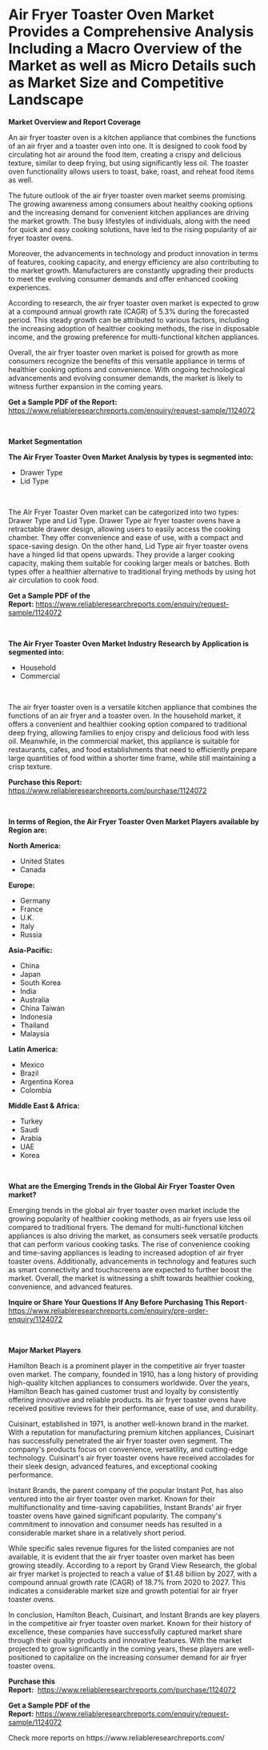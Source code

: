 <p><h1>Air Fryer Toaster Oven Market Provides a Comprehensive Analysis Including a Macro Overview of the Market as well as Micro Details such as Market Size and Competitive Landscape</h1></p><p><strong>Market Overview and Report Coverage</strong></p>
<p><p>An air fryer toaster oven is a kitchen appliance that combines the functions of an air fryer and a toaster oven into one. It is designed to cook food by circulating hot air around the food item, creating a crispy and delicious texture, similar to deep frying, but using significantly less oil. The toaster oven functionality allows users to toast, bake, roast, and reheat food items as well.</p><p>The future outlook of the air fryer toaster oven market seems promising. The growing awareness among consumers about healthy cooking options and the increasing demand for convenient kitchen appliances are driving the market growth. The busy lifestyles of individuals, along with the need for quick and easy cooking solutions, have led to the rising popularity of air fryer toaster ovens.</p><p>Moreover, the advancements in technology and product innovation in terms of features, cooking capacity, and energy efficiency are also contributing to the market growth. Manufacturers are constantly upgrading their products to meet the evolving consumer demands and offer enhanced cooking experiences.</p><p>According to research, the air fryer toaster oven market is expected to grow at a compound annual growth rate (CAGR) of 5.3% during the forecasted period. This steady growth can be attributed to various factors, including the increasing adoption of healthier cooking methods, the rise in disposable income, and the growing preference for multi-functional kitchen appliances.</p><p>Overall, the air fryer toaster oven market is poised for growth as more consumers recognize the benefits of this versatile appliance in terms of healthier cooking options and convenience. With ongoing technological advancements and evolving consumer demands, the market is likely to witness further expansion in the coming years.</p></p>
<p><strong>Get a Sample PDF of the Report:</strong> <a href="https://www.reliableresearchreports.com/enquiry/request-sample/1124072">https://www.reliableresearchreports.com/enquiry/request-sample/1124072</a></p>
<p>&nbsp;</p>
<p><strong>Market Segmentation</strong></p>
<p><strong>The Air Fryer Toaster Oven Market Analysis by types is segmented into:</strong></p>
<p><ul><li>Drawer Type</li><li>Lid Type</li></ul></p>
<p>&nbsp;</p>
<p><p>The Air Fryer Toaster Oven market can be categorized into two types: Drawer Type and Lid Type. Drawer Type air fryer toaster ovens have a retractable drawer design, allowing users to easily access the cooking chamber. They offer convenience and ease of use, with a compact and space-saving design. On the other hand, Lid Type air fryer toaster ovens have a hinged lid that opens upwards. They provide a larger cooking capacity, making them suitable for cooking larger meals or batches. Both types offer a healthier alternative to traditional frying methods by using hot air circulation to cook food.</p></p>
<p><strong>Get a Sample PDF of the Report:</strong>&nbsp;<a href="https://www.reliableresearchreports.com/enquiry/request-sample/1124072">https://www.reliableresearchreports.com/enquiry/request-sample/1124072</a></p>
<p>&nbsp;</p>
<p><strong>The Air Fryer Toaster Oven Market Industry Research by Application is segmented into:</strong></p>
<p><ul><li>Household</li><li>Commercial</li></ul></p>
<p>&nbsp;</p>
<p><p>The air fryer toaster oven is a versatile kitchen appliance that combines the functions of an air fryer and a toaster oven. In the household market, it offers a convenient and healthier cooking option compared to traditional deep frying, allowing families to enjoy crispy and delicious food with less oil. Meanwhile, in the commercial market, this appliance is suitable for restaurants, cafes, and food establishments that need to efficiently prepare large quantities of food within a shorter time frame, while still maintaining a crisp texture.</p></p>
<p><strong>Purchase this Report:</strong>&nbsp; <a href="https://www.reliableresearchreports.com/purchase/1124072">https://www.reliableresearchreports.com/purchase/1124072</a></p>
<p>&nbsp;</p>
<p><strong>In terms of Region, the Air Fryer Toaster Oven Market Players available by Region are:</strong></p>
<p>
    <p> <strong> North America: </strong>
        <ul>
            <li>United States</li>
            <li>Canada</li>
        </ul>
        </p> 
    <p> <strong> Europe: </strong>
        <ul>
            <li>Germany</li>
            <li>France</li>
            <li>U.K.</li>
            <li>Italy</li>
            <li>Russia</li>
        </ul>
        </p> 
    <p> <strong> Asia-Pacific: </strong>
        <ul>
            <li>China</li>
            <li>Japan</li>
            <li>South Korea</li>
            <li>India</li>
            <li>Australia</li>
            <li>China Taiwan</li>
            <li>Indonesia</li>
            <li>Thailand</li>
            <li>Malaysia</li>
        </ul>
        </p> 
    <p> <strong> Latin America: </strong>
        <ul>
            <li>Mexico</li>
            <li>Brazil</li>
            <li>Argentina Korea</li>
            <li>Colombia</li>
        </ul>
        </p> 
    <p> <strong> Middle East & Africa: </strong>
        <ul>
            <li>Turkey</li>
            <li>Saudi</li>
            <li>Arabia</li>
            <li>UAE</li>
            <li>Korea</li>
        </ul>
    </p>
    </p>
<p>&nbsp;</p>
<p><strong>What are the Emerging Trends in the Global Air Fryer Toaster Oven market?</strong></p>
<p><p>Emerging trends in the global air fryer toaster oven market include the growing popularity of healthier cooking methods, as air fryers use less oil compared to traditional fryers. The demand for multi-functional kitchen appliances is also driving the market, as consumers seek versatile products that can perform various cooking tasks. The rise of convenience cooking and time-saving appliances is leading to increased adoption of air fryer toaster ovens. Additionally, advancements in technology and features such as smart connectivity and touchscreens are expected to further boost the market. Overall, the market is witnessing a shift towards healthier cooking, convenience, and advanced features.</p></p>
<p><strong>Inquire or Share Your Questions If Any Before Purchasing This Report</strong>- <a href="https://www.reliableresearchreports.com/enquiry/pre-order-enquiry/1124072">https://www.reliableresearchreports.com/enquiry/pre-order-enquiry/1124072</a></p>
<p>&nbsp;</p>
<p><strong>Major Market Players</strong></p>
<p><p>Hamilton Beach is a prominent player in the competitive air fryer toaster oven market. The company, founded in 1910, has a long history of providing high-quality kitchen appliances to consumers worldwide. Over the years, Hamilton Beach has gained customer trust and loyalty by consistently offering innovative and reliable products. Its air fryer toaster ovens have received positive reviews for their performance, ease of use, and durability.</p><p>Cuisinart, established in 1971, is another well-known brand in the market. With a reputation for manufacturing premium kitchen appliances, Cuisinart has successfully penetrated the air fryer toaster oven segment. The company's products focus on convenience, versatility, and cutting-edge technology. Cuisinart's air fryer toaster ovens have received accolades for their sleek design, advanced features, and exceptional cooking performance.</p><p>Instant Brands, the parent company of the popular Instant Pot, has also ventured into the air fryer toaster oven market. Known for their multifunctionality and time-saving capabilities, Instant Brands' air fryer toaster ovens have gained significant popularity. The company's commitment to innovation and consumer needs has resulted in a considerable market share in a relatively short period.</p><p>While specific sales revenue figures for the listed companies are not available, it is evident that the air fryer toaster oven market has been growing steadily. According to a report by Grand View Research, the global air fryer market is projected to reach a value of $1.48 billion by 2027, with a compound annual growth rate (CAGR) of 18.7% from 2020 to 2027. This indicates a considerable market size and growth potential for air fryer toaster ovens.</p><p>In conclusion, Hamilton Beach, Cuisinart, and Instant Brands are key players in the competitive air fryer toaster oven market. Known for their history of excellence, these companies have successfully captured market share through their quality products and innovative features. With the market projected to grow significantly in the coming years, these players are well-positioned to capitalize on the increasing consumer demand for air fryer toaster ovens.</p></p>
<p><strong>Purchase this Report:</strong>&nbsp;&nbsp;<a href="https://www.reliableresearchreports.com/purchase/1124072">https://www.reliableresearchreports.com/purchase/1124072</a></p>
<p></p>
<p><strong>Get a Sample PDF of the Report:</strong>&nbsp;<a href="https://www.reliableresearchreports.com/enquiry/request-sample/1124072">https://www.reliableresearchreports.com/enquiry/request-sample/1124072</a></p>
<p>Check more reports on https://www.reliableresearchreports.com/</p>